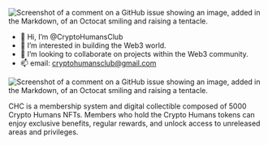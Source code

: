 ![Screenshot of a comment on a GitHub issue showing an image, added in the Markdown, of an Octocat smiling and raising a tentacle.](https://gateway.pinata.cloud/ipfs/QmanQ4QajrsQ1duqMAQpqN9QTvixYxCftyFnmtZEAcXXWf?_gl=1*1xtd6ii*rs_ga*MjA3NDMyNTU2LjE2ODc2NDIzMzM.*rs_ga_5RMPXG14TE*MTY4NzY0MjMzMy4xLjEuMTY4NzY0MzE4Mi42MC4wLjA.)




- 👋 Hi, I’m @CryptoHumansClub
- 👀 I’m interested in building the Web3 world.
- 💞️ I’m looking to collaborate on projects within the Web3 community.
- 📫 email: cryptohumansclub@gmail.com


![Screenshot of a comment on a GitHub issue showing an image, added in the Markdown, of an Octocat smiling and raising a tentacle.](https://gateway.pinata.cloud/ipfs/QmUfUH4bdRzPpa6fic2DMPgF2C7RobW9e6Lb12tcXBcwcx?_gl=1*1k6jlyk*rs_ga*MjA3NDMyNTU2LjE2ODc2NDIzMzM.*rs_ga_5RMPXG14TE*MTY4NzY0MjMzMy4xLjEuMTY4NzY0Mjc1NC42MC4wLjA.)

CHC is a membership system and digital collectible composed of 5000 Crypto Humans NFTs. Members who hold the Crypto Humans tokens can enjoy exclusive benefits, regular rewards, and unlock access to unreleased areas and privileges.

<!---
CryptoHumansClub/CryptoHumansClub is a ✨ special ✨ repository because its `README.md` (this file) appears on your GitHub profile.
You can click the Preview link to take a look at your changes.
--->
